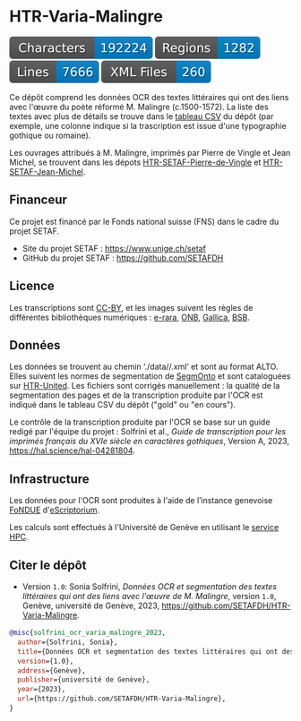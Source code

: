 # HTR-Varia-Malingre

![characters badge](badges/characters.svg) ![regions badge](badges/regions.svg) ![lines badge](badges/lines.svg) ![files badge](badges/files.svg)

Ce dépôt comprend les données OCR des textes littéraires qui ont des liens avec l'œuvre du poète réformé M. Malingre (c.1500-1572). La liste des textes avec plus de détails se trouve dans le [tableau CSV](https://github.com/SETAFDH/HTR-Varia-Malingre/blob/main/HTR-Varia-Malingre_Table.csv) du dépôt (par exemple, une colonne indique si la trascription est issue d'une typographie gothique ou romaine).

Les ouvrages attribués à M. Malingre, imprimés par Pierre de Vingle et Jean Michel, se trouvent dans les dépots [HTR-SETAF-Pierre-de-Vingle](https://github.com/SETAFDH/HTR-SETAF-Pierre-de-Vingle) et [HTR-SETAF-Jean-Michel](https://github.com/SETAFDH/HTR-SETAF-Jean-Michel). 


## Financeur

Ce projet est financé par le Fonds national suisse (FNS) dans le cadre du projet SETAF.

- Site du projet SETAF : https://www.unige.ch/setaf
- GitHub du projet SETAF : https://github.com/SETAFDH


## Licence

Les transcriptions sont [CC-BY](https://creativecommons.org/licenses/by/4.0), et les images suivent les règles de différentes bibliothèques numériques : [e-rara](https://www.e-rara.ch/wiki/termsOfUse?lang=en), [ONB](https://www.onb.ac.at/en/use), [Gallica](https://gallica.bnf.fr/edit/und/conditions-dutilisation-des-contenus-de-gallica), [BSB](https://oai.bsb-muenchen.de/doc/en/imprint).


## Données

Les données se trouvent au chemin ‘./data//.xml‘ et sont au format ALTO. Elles suivent les normes de segmentation de [SegmOnto](https://segmonto.github.io) et sont cataloguées sur [HTR-United](https://htr-united.github.io). Les fichiers sont corrigés manuellement : la qualité de la segmentation des pages et de la transcription produite par l'OCR est indiqué dans le tableau CSV du dépôt ("gold" ou "en cours").

Le contrôle de la transcription produite par l'OCR se base sur un guide redigé par l'équipe du projet : Solfrini et al., _Guide de transcription pour les imprimés français du XVIe siècle en caractères gothiques_, Version A, 2023, https://hal.science/hal-04281804.


## Infrastructure

Les données pour l'OCR sont produites à l'aide de l’instance genevoise [FoNDUE](https://www.unige.ch/lettres/humanites-numeriques/recherche/projets-de-la-chaire/fondue) d'[eScriptorium](https://gitlab.com/scripta/escriptorium).

Les calculs sont effectués à l'Université de Genève en utilisant le [service HPC](https://www.unige.ch/eresearch/fr/services/hpc/).
  

## Citer le dépôt

- Version `1.0`: Sonia Solfrini, _Données OCR et segmentation des textes littéraires qui ont des liens avec l'œuvre de M. Malingre_, version `1.0`, Genève, université de Genève, 2023, https://github.com/SETAFDH/HTR-Varia-Malingre.

```bibtex
@misc{solfrini_ocr_varia_malingre_2023,
  author={Solfrini, Sonia},
  title={Données OCR et segmentation des textes littéraires qui ont des liens avec l'œuvre de M. Malingre},
  version={1.0},
  address={Genève},
  publisher={université de Genève},
  year={2023},
  url={https://github.com/SETAFDH/HTR-Varia-Malingre},
}
```
